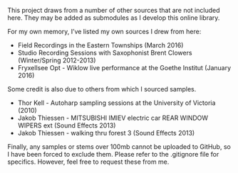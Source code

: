 This project draws from a number of other sources that are not included here. They may be added as submodules as I develop this online library. 

For my own memory, I’ve listed my own sources I drew from here:
- Field Recordings in the Eastern Townships (March 2016)
- Studio Recording Sessions with Saxophonist Brent Clowers (Winter/Spring 2012-2013)
- Fryxellsee Opt - Wiklow live performance at the Goethe Institut (January 2016)

Some credit is also due to others from which I sourced samples.
- Thor Kell - Autoharp sampling sessions at the University of Victoria (2010)
- Jakob Thiessen - MITSUBISHI IMIEV electric car REAR WINDOW WIPERS ext (Sound Effects 2013)
- Jakob Thiessen - walking thru forest 3 (Sound Effects 2013)

Finally, any samples or stems over 100mb cannot be uploaded to GitHub, so I have been forced to exclude them. Please refer to the .gitignore file for specifics. However, feel free to request these from me.
